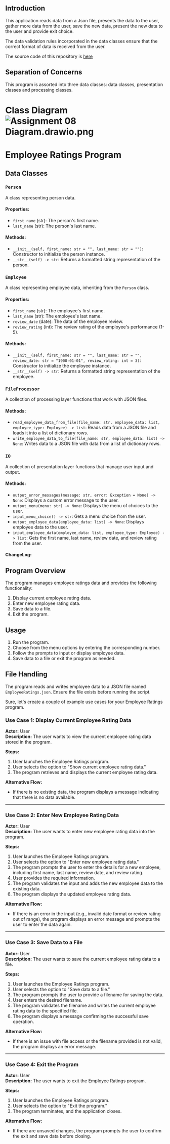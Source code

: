 
## Introduction 
This application reads data from a Json file, presents the data to the user, gather more data from the user, save the new data, present the new data to the user and provide exit choice.

The data validation rules incorporated in the data classes ensure that the correct format of data is received from the user.

The source code of this repository is [here](https://github.com/rabiya7488/A08-2)


## Separation of Concerns
This program is assorted  into three data classes: data classes, presentation classes and processing classes.


# Class Diagram ![Assignment 08 Diagram.drawio.png](Images%2FAssignment%2008%20Diagram.drawio.png)

# Employee Ratings Program

## Data Classes

### `Person`

A class representing person data.

#### Properties:

- `first_name` (str): The person's first name.
- `last_name` (str): The person's last name.

#### Methods:

- `__init__(self, first_name: str = "", last_name: str = "")`: Constructor to initialize the person instance.
- `__str__(self) -> str`: Returns a formatted string representation of the person.


### `Employee`

A class representing employee data, inheriting from the `Person` class.

#### Properties:

- `first_name` (str): The employee's first name.
- `last_name` (str): The employee's last name.
- `review_date` (date): The data of the employee review.
- `review_rating` (int): The review rating of the employee's performance (1-5).

#### Methods:

- `__init__(self, first_name: str = "", last_name: str = "", review_date: str = "1900-01-01", review_rating: int = 3)`: Constructor to initialize the employee instance.
- `__str__(self) -> str`: Returns a formatted string representation of the employee.


### `FileProcessor`

A collection of processing layer functions that work with JSON files.

#### Methods:

- `read_employee_data_from_file(file_name: str, employee_data: list, employee_type: Employee) -> list`: Reads data from a JSON file and loads it into a list of dictionary rows.
- `write_employee_data_to_file(file_name: str, employee_data: list) -> None`: Writes data to a JSON file with data from a list of dictionary rows.


### `IO`

A collection of presentation layer functions that manage user input and output.

#### Methods:

- `output_error_messages(message: str, error: Exception = None) -> None`: Displays a custom error message to the user.
- `output_menu(menu: str) -> None`: Displays the menu of choices to the user.
- `input_menu_choice() -> str`: Gets a menu choice from the user.
- `output_employee_data(employee_data: list) -> None`: Displays employee data to the user.
- `input_employee_data(employee_data: list, employee_type: Employee) -> list`: Gets the first name, last name, review date, and review rating from the user.

#### ChangeLog:

## Program Overview

The program manages employee ratings data and provides the following functionality:

1. Display current employee rating data.
2. Enter new employee rating data.
3. Save data to a file.
4. Exit the program.

## Usage

1. Run the program.
2. Choose from the menu options by entering the corresponding number.
3. Follow the prompts to input or display employee data.
4. Save data to a file or exit the program as needed.

## File Handling

The program reads and writes employee data to a JSON file named `EmployeeRatings.json`. Ensure the file exists before running the script.


Sure, let's create a couple of example use cases for your Employee Ratings program.

### Use Case 1: Display Current Employee Rating Data

**Actor:** User  
**Description:** The user wants to view the current employee rating data stored in the program.

**Steps:**
1. User launches the Employee Ratings program.
2. User selects the option to "Show current employee rating data."
3. The program retrieves and displays the current employee rating data.

**Alternative Flow:**
- If there is no existing data, the program displays a message indicating that there is no data available.

---

### Use Case 2: Enter New Employee Rating Data

**Actor:** User  
**Description:** The user wants to enter new employee rating data into the program.

**Steps:**
1. User launches the Employee Ratings program.
2. User selects the option to "Enter new employee rating data."
3. The program prompts the user to enter the details for a new employee, including first name, last name, review date, and review rating.
4. User provides the required information.
5. The program validates the input and adds the new employee data to the existing data.
6. The program displays the updated employee rating data.

**Alternative Flow:**
- If there is an error in the input (e.g., invalid date format or review rating out of range), the program displays an error message and prompts the user to enter the data again.

---

### Use Case 3: Save Data to a File

**Actor:** User  
**Description:** The user wants to save the current employee rating data to a file.

**Steps:**
1. User launches the Employee Ratings program.
2. User selects the option to "Save data to a file."
3. The program prompts the user to provide a filename for saving the data.
4. User enters the desired filename.
5. The program validates the filename and writes the current employee rating data to the specified file.
6. The program displays a message confirming the successful save operation.

**Alternative Flow:**
- If there is an issue with file access or the filename provided is not valid, the program displays an error message.

---

### Use Case 4: Exit the Program

**Actor:** User  
**Description:** The user wants to exit the Employee Ratings program.

**Steps:**
1. User launches the Employee Ratings program.
2. User selects the option to "Exit the program."
3. The program terminates, and the application closes.

**Alternative Flow:**
- If there are unsaved changes, the program prompts the user to confirm the exit and save data before closing.